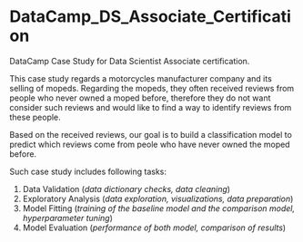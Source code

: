 # DataCamp_DS_Associate_Certification
DataCamp Case Study for Data Scientist Associate certification.

This case study regards a motorcycles manufacturer company and its selling of mopeds. Regarding the mopeds, they often received reviews from people who never owned a moped before, therefore they do not want consider such reviews and would like to find a way to identify reviews from these people.

Based on the received reviews, our goal is to build a classification model to predict which reviews come from peole who have never owned the moped before.

Such case study includes following tasks:
1. Data Validation (_data dictionary checks, data cleaning_)
2. Exploratory Analysis (_data exploration, visualizations, data preparation_)
3. Model Fitting (_training of the baseline model and the comparison model, hyperparameter tuning_)
4. Model Evaluation (_performance of both model, comparison of results_)
